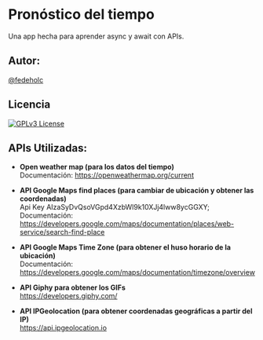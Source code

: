 # Pronóstico del tiempo
Una app hecha para aprender async y await con APIs.

## Autor:
[@fedeholc](https://www.github.com/fedeholc)

## Licencia
[![GPLv3 License](https://img.shields.io/badge/License-GPL%20v3-yellow.svg)](https://opensource.org/licenses/) 


## APIs Utilizadas:
- **Open weather map (para los datos del tiempo)**  
  Documentación: https://openweathermap.org/current  

- **API Google Maps find places (para cambiar de ubicación y obtener las coordenadas)**  
  Api Key AIzaSyDvQsoVGpd4XzbWl9k10XJj4lww8ycGGXY;  
  Documentación: https://developers.google.com/maps/documentation/places/web-service/search-find-place 

- **API Google Maps Time Zone (para obtener el huso horario de la ubicación)**  
  Documentación: https://developers.google.com/maps/documentation/timezone/overview

- **API Giphy para obtener los GIFs**  
  https://developers.giphy.com/ 

- **API IPGeolocation (para obtener coordenadas geográficas a partir del IP)**  
  https://api.ipgeolocation.io 
